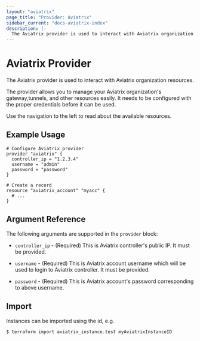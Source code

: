 ```yaml
---
layout: "aviatrix"
page_title: "Provider: Aviatrix"
sidebar_current: "docs-aviatrix-index"
description: |-
  The Aviatrix provider is used to interact with Aviatrix organization resources.
---
```


# Aviatrix Provider

The Aviatrix provider is used to interact with Aviatrix organization resources.

The provider allows you to manage your Aviatrix organization's gateway,tunnels, and other resources easily.
It needs to be configured with the proper credentials before it can be used.

Use the navigation to the left to read about the available resources.

## Example Usage

```hcl
# Configure Aviatrix provider
provider "aviatrix" {
  controller_ip = "1.2.3.4"
  username = "admin"
  password = "password"
}

# Create a record
resource "aviatrix_account" "myacc" {
  # ...
}
```

## Argument Reference

The following arguments are supported in the `provider` block:

* `controller_ip` - (Required) This is Aviatrix controller's public IP. It must be provided.

* `username` - (Required) This is  Aviatrix account username which will be used to 
  login to Aviatrix controller. It must be provided.

* `password` - (Required) This is Aviatrix account's password corresponding to above username.

## Import

Instances can be imported using the id, e.g.

```hcl
$ terraform import aviatrix_instance.test myAviatrixInstanceID
```